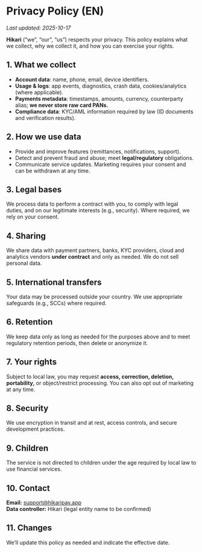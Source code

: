 # Privacy Policy (EN)

_Last updated: 2025-10-17_

**Hikari** (“we”, “our”, “us”) respects your privacy. This policy explains what we collect, why we collect it, and how you can exercise your rights.

## 1. What we collect
- **Account data**: name, phone, email, device identifiers.
- **Usage & logs**: app events, diagnostics, crash data, cookies/analytics (where applicable).
- **Payments metadata**: timestamps, amounts, currency, counterparty alias; **we never store raw card PANs.**
- **Compliance data**: KYC/AML information required by law (ID documents and verification results).

## 2. How we use data
- Provide and improve features (remittances, notifications, support).
- Detect and prevent fraud and abuse; meet **legal/regulatory** obligations.
- Communicate service updates. Marketing requires your consent and can be withdrawn at any time.

## 3. Legal bases
We process data to perform a contract with you, to comply with legal duties, and on our legitimate interests (e.g., security). Where required, we rely on your consent.

## 4. Sharing
We share data with payment partners, banks, KYC providers, cloud and analytics vendors **under contract** and only as needed. We do not sell personal data.

## 5. International transfers
Your data may be processed outside your country. We use appropriate safeguards (e.g., SCCs) where required.

## 6. Retention
We keep data only as long as needed for the purposes above and to meet regulatory retention periods, then delete or anonymize it.

## 7. Your rights
Subject to local law, you may request **access, correction, deletion, portability,** or object/restrict processing. You can also opt out of marketing at any time.

## 8. Security
We use encryption in transit and at rest, access controls, and secure development practices.

## 9. Children
The service is not directed to children under the age required by local law to use financial services.

## 10. Contact
**Email:** support@hikaripay.app  
**Data controller:** Hikari (legal entity name to be confirmed)

## 11. Changes
We’ll update this policy as needed and indicate the effective date.
